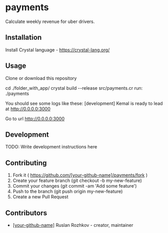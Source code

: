 # payments

Calculate weekly revenue for uber drivers.

## Installation

Install Crystal language - https://crystal-lang.org/

## Usage

Clone or download this repository

cd ./folder_with_app/
crystal build --release src/payments.cr
run: ./payments

You should see some logs like these:
[development] Kemal is ready to lead at http://0.0.0.0:3000

Go to url http://0.0.0.0:3000


## Development

TODO: Write development instructions here

## Contributing

1. Fork it ( https://github.com/[your-github-name]/payments/fork )
2. Create your feature branch (git checkout -b my-new-feature)
3. Commit your changes (git commit -am 'Add some feature')
4. Push to the branch (git push origin my-new-feature)
5. Create a new Pull Request

## Contributors

- [[your-github-name]](https://github.com/[your-github-name]) Ruslan Rozhkov - creator, maintainer
